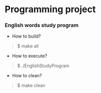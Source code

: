 # Programming project
### English words study program

* How to build?
> $ make all

* How to execute?
> $ ./EnglishStudyProgram

* How to clean?
> $ make clean
 

